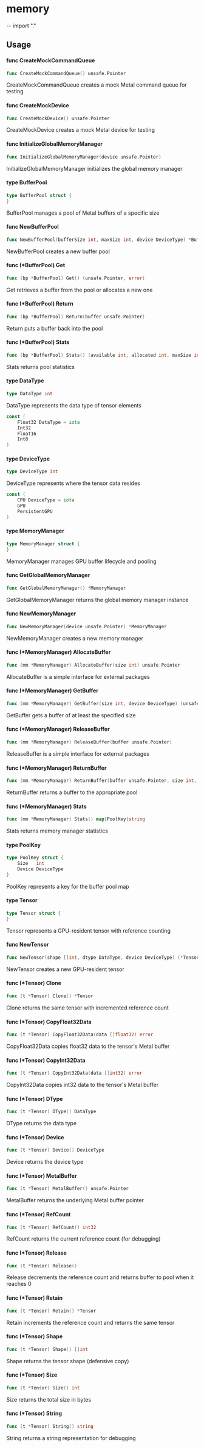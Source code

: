 # memory
--
    import "."


## Usage

#### func  CreateMockCommandQueue

```go
func CreateMockCommandQueue() unsafe.Pointer
```
CreateMockCommandQueue creates a mock Metal command queue for testing

#### func  CreateMockDevice

```go
func CreateMockDevice() unsafe.Pointer
```
CreateMockDevice creates a mock Metal device for testing

#### func  InitializeGlobalMemoryManager

```go
func InitializeGlobalMemoryManager(device unsafe.Pointer)
```
InitializeGlobalMemoryManager initializes the global memory manager

#### type BufferPool

```go
type BufferPool struct {
}
```

BufferPool manages a pool of Metal buffers of a specific size

#### func  NewBufferPool

```go
func NewBufferPool(bufferSize int, maxSize int, device DeviceType) *BufferPool
```
NewBufferPool creates a new buffer pool

#### func (*BufferPool) Get

```go
func (bp *BufferPool) Get() (unsafe.Pointer, error)
```
Get retrieves a buffer from the pool or allocates a new one

#### func (*BufferPool) Return

```go
func (bp *BufferPool) Return(buffer unsafe.Pointer)
```
Return puts a buffer back into the pool

#### func (*BufferPool) Stats

```go
func (bp *BufferPool) Stats() (available int, allocated int, maxSize int)
```
Stats returns pool statistics

#### type DataType

```go
type DataType int
```

DataType represents the data type of tensor elements

```go
const (
	Float32 DataType = iota
	Int32
	Float16
	Int8
)
```

#### type DeviceType

```go
type DeviceType int
```

DeviceType represents where the tensor data resides

```go
const (
	CPU DeviceType = iota
	GPU
	PersistentGPU
)
```

#### type MemoryManager

```go
type MemoryManager struct {
}
```

MemoryManager manages GPU buffer lifecycle and pooling

#### func  GetGlobalMemoryManager

```go
func GetGlobalMemoryManager() *MemoryManager
```
GetGlobalMemoryManager returns the global memory manager instance

#### func  NewMemoryManager

```go
func NewMemoryManager(device unsafe.Pointer) *MemoryManager
```
NewMemoryManager creates a new memory manager

#### func (*MemoryManager) AllocateBuffer

```go
func (mm *MemoryManager) AllocateBuffer(size int) unsafe.Pointer
```
AllocateBuffer is a simple interface for external packages

#### func (*MemoryManager) GetBuffer

```go
func (mm *MemoryManager) GetBuffer(size int, device DeviceType) (unsafe.Pointer, error)
```
GetBuffer gets a buffer of at least the specified size

#### func (*MemoryManager) ReleaseBuffer

```go
func (mm *MemoryManager) ReleaseBuffer(buffer unsafe.Pointer)
```
ReleaseBuffer is a simple interface for external packages

#### func (*MemoryManager) ReturnBuffer

```go
func (mm *MemoryManager) ReturnBuffer(buffer unsafe.Pointer, size int, device DeviceType)
```
ReturnBuffer returns a buffer to the appropriate pool

#### func (*MemoryManager) Stats

```go
func (mm *MemoryManager) Stats() map[PoolKey]string
```
Stats returns memory manager statistics

#### type PoolKey

```go
type PoolKey struct {
	Size   int
	Device DeviceType
}
```

PoolKey represents a key for the buffer pool map

#### type Tensor

```go
type Tensor struct {
}
```

Tensor represents a GPU-resident tensor with reference counting

#### func  NewTensor

```go
func NewTensor(shape []int, dtype DataType, device DeviceType) (*Tensor, error)
```
NewTensor creates a new GPU-resident tensor

#### func (*Tensor) Clone

```go
func (t *Tensor) Clone() *Tensor
```
Clone returns the same tensor with incremented reference count

#### func (*Tensor) CopyFloat32Data

```go
func (t *Tensor) CopyFloat32Data(data []float32) error
```
CopyFloat32Data copies float32 data to the tensor's Metal buffer

#### func (*Tensor) CopyInt32Data

```go
func (t *Tensor) CopyInt32Data(data []int32) error
```
CopyInt32Data copies int32 data to the tensor's Metal buffer

#### func (*Tensor) DType

```go
func (t *Tensor) DType() DataType
```
DType returns the data type

#### func (*Tensor) Device

```go
func (t *Tensor) Device() DeviceType
```
Device returns the device type

#### func (*Tensor) MetalBuffer

```go
func (t *Tensor) MetalBuffer() unsafe.Pointer
```
MetalBuffer returns the underlying Metal buffer pointer

#### func (*Tensor) RefCount

```go
func (t *Tensor) RefCount() int32
```
RefCount returns the current reference count (for debugging)

#### func (*Tensor) Release

```go
func (t *Tensor) Release()
```
Release decrements the reference count and returns buffer to pool when it
reaches 0

#### func (*Tensor) Retain

```go
func (t *Tensor) Retain() *Tensor
```
Retain increments the reference count and returns the same tensor

#### func (*Tensor) Shape

```go
func (t *Tensor) Shape() []int
```
Shape returns the tensor shape (defensive copy)

#### func (*Tensor) Size

```go
func (t *Tensor) Size() int
```
Size returns the total size in bytes

#### func (*Tensor) String

```go
func (t *Tensor) String() string
```
String returns a string representation for debugging
